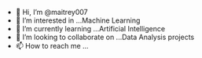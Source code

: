 - 👋 Hi, I’m @maitrey007
- 👀 I’m interested in ...Machine Learning
- 🌱 I’m currently learning ...Artificial Intelligence
- 💞️ I’m looking to collaborate on ...Data Analysis projects
- 📫 How to reach me ...

<!---
maitrey007/maitrey007 is a ✨ special ✨ repository because its `README.md` (this file) appears on your GitHub profile.
You can click the Preview link to take a look at your changes.
--->
